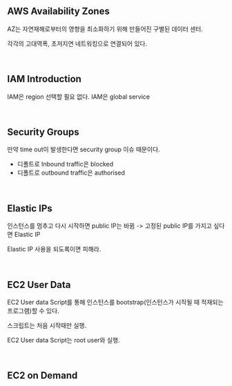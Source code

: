 ## AWS Availability Zones

AZ는 자연재해로부터의 영향을 최소화하기 위해 만들어진 구별된 데이터 센터. 

각각의 고대역폭, 초저지연 네트워킹으로 연결되어 있다. 



<br>

## IAM Introduction

IAM은 region 선택할 필요 없다. IAM은 global service

<br>

## Security Groups

만약 time out이 발생한다면 security group 이슈 때문이다.

+ 디폴트로 Inbound traffic은 blocked
+ 디폴트로 outbound traffic은 authorised

<br>

## Elastic IPs

인스턴스를 멈추고 다시 시작하면 public IP는 바뀜 -> 고정된 public IP를 가지고 싶다면 Elastic IP

Elastic IP 사용을 되도록이면 피해라.

<br>

## EC2 User Data

EC2 User data Script를 통해 인스턴스를 bootstrap(인스턴스가 시작될 때 적재되는 프로그램)할 수 있다.

스크립트는 처음 시작때만 실행.

EC2 User data Script는 root user와 실행.

<br>

## EC2 on Demand















